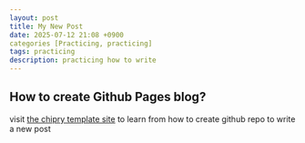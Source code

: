 ```yaml
---
layout: post
title: My New Post
date: 2025-07-12 21:08 +0900
categories [Practicing, practicing]
tags: practicing
description: practicing how to write
---
```


## How to create Github Pages blog?

visit [the chipry template site](https://chirpy.cotes.page/posts/getting-started/) to learn from how to create github repo to write a new post




